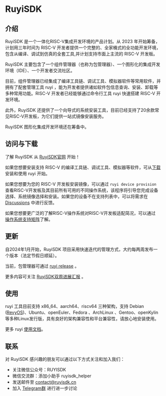 # RuyiSDK

## 介绍

RuyiSDK 是一个一体化RISC-V集成开发环境的产品计划。从 2023 年开始筹备，计划用三年时间为 RISC-V 开发者提供一个完整的、全家桶式的全功能开发环境，包含从编译、调试到仿真的全套工具,并计划支持市面上主流的 RISC-V 开发板。

RuyiSDK 主要包含了一个组件管理器（也称为包管理器）、一个图形化的集成开发环境（IDE）、一个开发者交流社区。

目前，组件管理器已经集成了编译工具链、调试工具、模拟器软件等常用软件，并拥有了配套管理工具 ruyi ，能为开发者提供诸如软件包信息查询、安装、卸载等多种常用功能。RISC-V 开发者已经能够通过命令行工具 ruyi 快速搭建 RISC-V 开发环境。

此外，RuyiSDK 还提供了一个向导式的系统安装工具，目前已经支持了20余款常见RISC-V开发板，为它们提供一站式镜像安装服务。

RuyiSDK 图形化集成开发环境还在筹备中。

## 访问与下载

了解 RuyiSDK 从 [RuyiSDK官网](https://ruyisdk.org/) 开始！

如果您想要安装支持 RISC-V 的编译工具链、调试工具、模拟器等软件，可从[下载](https://ruyisdk.org/download/) 安装和使用 ruyi 开始。

如果您想要为您的 RISC-V 开发板安装镜像，可以通过 `ruyi device provision` 查看RISC-V开发板及其目前所有可用的不同操作系统，该程序将引导您完成设备选择、系统镜像选择和安装。如果您的设备不在支持列表中，可以将需求在 [Discussions](https://github.com/ruyisdk/ruyisdk-website/discussions) 中进行反馈。

如果您想要更广泛的了解RISC-V操作系统对RISC-V开发板适配简况，可以通过 [操作系统支持矩阵](https://github.com/ruyisdk/support-matrix/)了解。

## 更新

自2024年1月开始，RuyiSDK 项目采用快速迭代的管理方式，大约每两周发布一个版本（法定节假日顺延）。

当前，包管理器可通过 [ruyi release](https://github.com/ruyisdk/ruyi/releases) 。

更多内容可关注 [RuyiSDK双周进展汇报](https://github.com/ruyisdk/wechat-articles) 。

## 使用

ruyi 工具目前支持 x86_64、aarch64、riscv64 三种架构，支持 Debian ([RevyOS](https://github.com/revyos))、Ubuntu、openEuler、Fedora 、ArchLinux 、Gentoo、openKylin 等多种Linux发行版，具有良好的架构兼容性和平台兼容性，请放心地安装使用。

更多 ruyi [使用文档](https://ruyisdk.github.io/docs/zh/ruyi/)。


## 联系

对 RuyiSDK 感兴趣的朋友可以通过以下方式关注和加入我们：

- 关注微信公众号：RUYISDK
- 微信交流群：添加小助手 ruyisdk_helper
- 发送邮件至 [contact@ruyisdk.cn](mailto:contact@ruyisdk.cn)
- 加入 [Telegram群](https://t.me/ruyisdk) 进行进一步讨论
